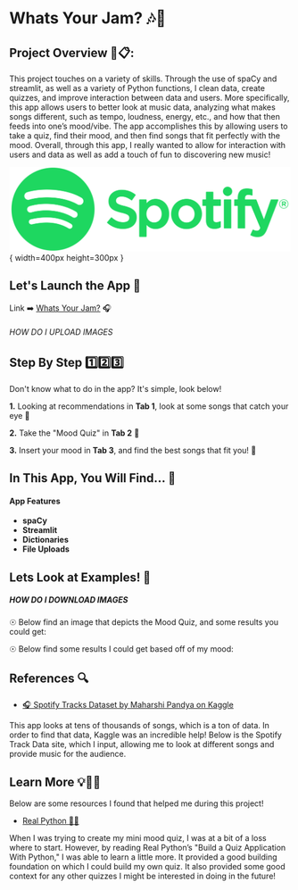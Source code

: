 # Whats Your Jam? 🎶🎤

## **Project Overview 📖📋:**
This project touches on a variety of skills. Through the use of spaCy and streamlit, as well as a variety of Python functions, I clean data, create quizzes, and improve interaction between data and users. More specifically, this app allows users to better look at music data, analyzing what makes songs different, such as tempo, loudness, energy, etc., and how that then feeds into one’s mood/vibe. The app accomplishes this by allowing users to take a quiz, find their mood, and then find songs that fit perfectly with the mood. Overall, through this app, I really wanted to allow for interaction with users and data as well as add a touch of fun to discovering new music! 

![image](https://github.com/AvaDunphy/Dunphy-Python-Portfolio/blob/main/assets/photo6_github.png){ width=400px height=300px }

## **Let's Launch the App 🚀**

Link ➡️ [Whats Your Jam?](https://avadunphy-dunphy-python-portfolio-streamlitappfinalapp-7iwior.streamlit.app/) 🎧

###### HOW DO I UPLOAD IMAGES ######

## **Step By Step 1️⃣2️⃣3️⃣**
Don't know what to do in the app? It's simple, look below!

**1.** Looking at recommendations in **Tab 1**, look at some songs that catch your eye 👀

**2.** Take the "Mood Quiz" in **Tab 2** 📄

**3.** Insert your mood in **Tab 3**, and find the best songs that fit you! 🎺

## **In This App, You Will Find... 🧭**
#### App Features 
* **spaCy** 
* **Streamlit** 
* **Dictionaries** 
* **File Uploads**

## **Lets Look at Examples! 🫣**
##### HOW DO I DOWNLOAD IMAGES #######
☉ Below find an image that depicts the Mood Quiz, and some results you could get:

☉ Below find some results I could get based off of my mood:

## **References 🔍**
- [🎧 Spotify Tracks Dataset by Maharshi Pandya on Kaggle](https://www.kaggle.com/datasets/maharshipandya/-spotify-tracks-dataset)

This app looks at tens of thousands of songs, which is a ton of data. In order to find that data, Kaggle was an incredible help! Below is the Spotify Track Data site, which I input, allowing me to look at different songs and provide music for the audience.


## **Learn More 💡👩‍🎓**
Below are some resources I found that helped me during this project!

- [Real Python 👩‍💻](https://realpython.com/python-quiz-application/)

When I was trying to create my mini mood quiz, I was at a bit of a loss where to start. However, by reading Real Python’s "Build a Quiz Application With Python," I was able to learn a little more. It provided a good building foundation on which I could build my own quiz. It also provided some good context for any other quizzes I might be interested in doing in the future!
